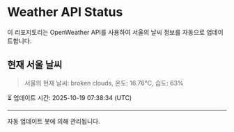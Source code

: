 
# Weather API Status

이 리포지토리는 OpenWeather API를 사용하여 서울의 날씨 정보를 자동으로 업데이트합니다.

## 현재 서울 날씨
> 서울의 현재 날씨: broken clouds, 온도: 16.76°C, 습도: 63%

⏳ 업데이트 시간: 2025-10-19 07:38:34 (UTC)

---
자동 업데이트 봇에 의해 관리됩니다.
